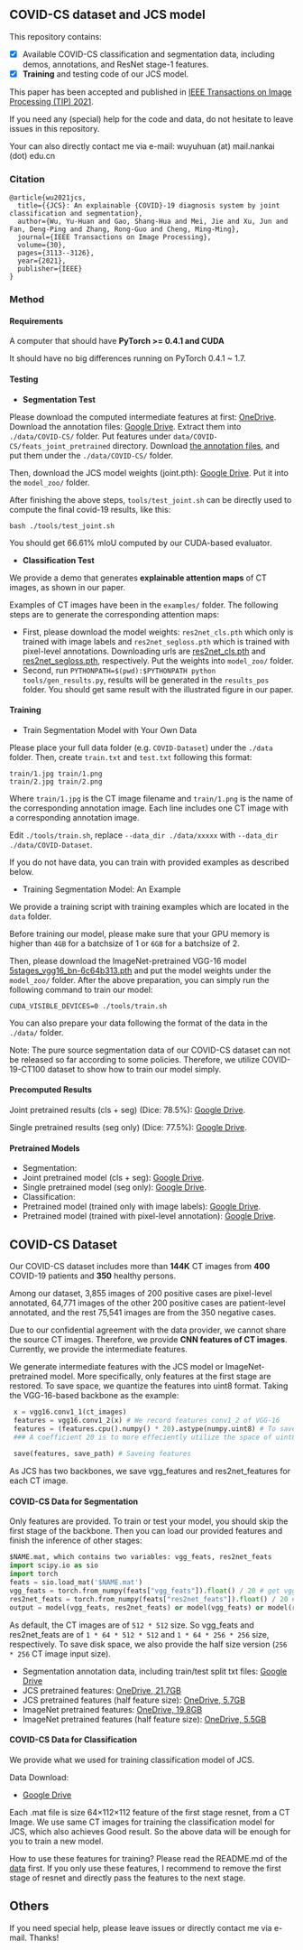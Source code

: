 ## COVID-CS dataset and JCS model

This repository contains:

- [x] Available COVID-CS classification and segmentation data, including demos, annotations, and ResNet stage-1 features.
- [x] **Training** and testing code of our JCS model.

This paper has been accepted and published in [IEEE Transactions on Image Processing (TIP) 2021](https://ieeexplore.ieee.org/document/9357961).


If you need any (special) help for the code and data, do not hesitate to leave issues in this repository.

Your can also directly contact me via e-mail: wuyuhuan (at) mail.nankai (dot) edu.cn

### Citation

```
@article{wu2021jcs,
  title={{JCS}: An explainable {COVID}-19 diagnosis system by joint classification and segmentation},
  author={Wu, Yu-Huan and Gao, Shang-Hua and Mei, Jie and Xu, Jun and Fan, Deng-Ping and Zhang, Rong-Guo and Cheng, Ming-Ming},
  journal={IEEE Transactions on Image Processing},
  volume={30},
  pages={3113--3126},
  year={2021},
  publisher={IEEE}
}
```


### Method

#### Requirements

A computer that should have **PyTorch >= 0.4.1 and CUDA**

It should have no big differences running on PyTorch 0.4.1 ~ 1.7.

#### Testing

* **Segmentation Test**

Please download the computed intermediate features at first: [OneDrive](https://mailnankaieducn-my.sharepoint.com/:u:/g/personal/wuyuhuan_mail_nankai_edu_cn/EfiCUqJ0oABAjQs5aHC-IScBmTIIaur_qV8Ldt2366JXPA?e=tvFhDV). Download the annotation files: [Google Drive](https://drive.google.com/file/d/1U489DgHNqlwLJ9VZa6qssf65SV9F45jc/view?usp=sharing).
Extract them into `./data/COVID-CS/` folder. Put features under `data/COVID-CS/feats_joint_pretrained` directory.
Download [the annotation files](https://drive.google.com/file/d/1U489DgHNqlwLJ9VZa6qssf65SV9F45jc/view?usp=sharing), and put them under the `./data/COVID-CS/` folder.

Then, download the JCS model weights (joint.pth): [Google Drive](https://drive.google.com/file/d/1V1EKXL4gFAH6ZtFRcmUv9-aI0sc5e9Ga/view). Put it into the `model_zoo/` folder.

After finishing the above steps, `tools/test_joint.sh` can be directly used to compute the final covid-19 results, like this:

```
bash ./tools/test_joint.sh
```

You should get 66.61% mIoU computed by our CUDA-based evaluator. 

* **Classification Test**

We provide a demo that generates **explainable attention maps** of CT images, as shown in our paper.

Examples of CT images have been in the `examples/` folder. The following steps are to generate the corresponding attention maps:

* First, please download the model weights:  `res2net_cls.pth` which only is trained with image labels and `res2net_segloss.pth` which is trained with pixel-level annotations. 
Downloading urls are  [res2net_cls.pth](https://drive.google.com/file/d/1rhLLZoeCBYQ7XWpEppywdL3mODlsJn9k/view?usp=sharing) and [res2net_segloss.pth](https://drive.google.com/file/d/1B431SuffibX9tBueSeVVoOL9TThmvjIz/view?usp=sharing), respectively. Put the weights into `model_zoo/` folder.
* Second, run `PYTHONPATH=$(pwd):$PYTHONPATH python tools/gen_results.py`, results will be generated in the `results_pos` folder. You should get same result with the illustrated figure in our paper.

#### Training

* Train Segmentation Model with Your Own Data

Please place your full data folder (e.g. `COVID-Dataset`) under the `./data` folder.
Then, create `train.txt` and `test.txt` following this format:

````
train/1.jpg train/1.png 
train/2.jpg train/2.png 
````

Where `train/1.jpg` is the CT image filename and `train/1.png` is the name of the corresponding annotation image.
Each line includes one CT image with a corresponding annotation image.

Edit `./tools/train.sh`, replace `--data_dir ./data/xxxxx` with `--data_dir ./data/COVID-Dataset`.

If you do not have data, you can train with provided examples as described below.

* Training Segmentation Model: An Example

We provide a training script with training examples which are located in the `data` folder.

Before training our model, please make sure that your GPU memory is higher than `4GB` for a batchsize of 1 or `6GB` for a batchsize of 2.

Then, please download the ImageNet-pretrained VGG-16 model [5stages_vgg16_bn-6c64b313.pth](https://drive.google.com/file/d/1zgO9vMCDpj2J50EExa28S3nWDNGQe5WC/view?usp=sharing) and put the model weights under the `model_zoo/` folder.
After the above preparation, you can simply run the following command to train our model: 

`CUDA_VISIBLE_DEVICES=0 ./tools/train.sh`

You can also prepare your data following the format of the data in the `./data/` folder. 

Note: The pure source segmentation data of our COVID-CS dataset can not be released so far according to some policies. Therefore, we utilize COVID-19-CT100 dataset to show how to train our model simply.


#### Precomputed Results

Joint pretrained results (cls + seg) (Dice: 78.5%): [Google Drive](https://drive.google.com/file/d/1ISi9LeFNyBOxKbtKTg2QCcOKX3dbkdNS/view).

Single pretrained results (seg only) (Dice: 77.5%): [Google Drive](https://drive.google.com/file/d/1r3-OL2veeRrBCyoVJ7JcSzY2atQAVu4Z/view).

#### Pretrained Models

* Segmentation:
* Joint pretrained model (cls + seg): [Google Drive](https://drive.google.com/file/d/1V1EKXL4gFAH6ZtFRcmUv9-aI0sc5e9Ga/view).
* Single pretrained model (seg only): [Google Drive](https://drive.google.com/file/d/1iXD9n1LSR7_pyyU8xQd0kZVn0IAat3Aq/view).
* Classification:
* Pretrained model (trained only with image labels): [Google Drive](https://drive.google.com/file/d/1rhLLZoeCBYQ7XWpEppywdL3mODlsJn9k/view?usp=sharing).
* Pretrained model (trained with pixel-level annotation): [Google Drive](https://drive.google.com/file/d/1B431SuffibX9tBueSeVVoOL9TThmvjIz/view?usp=sharing).

## COVID-CS Dataset

Our COVID-CS dataset includes more than **144K** CT images from **400** COVID-19 patients and **350** healthy persons.

Among our dataset, 3,855 images of 200 positive cases are pixel-level annotated, 64,771 images of the other 200 positive cases are patient-level annotated, and the rest 75,541 images are from the 350 negative cases.


Due to our confidential agreement with the data provider, we cannot share the source CT images. 
Therefore, we provide **CNN features of CT images**. Currently, we provide the intermediate features.

We generate intermediate features with the JCS model or ImageNet-pretrained model.
More specifically, only features at the first stage are restored.
To save space, we quantize the features into uint8 format.
Taking the VGG-16-based backbone as the example:

```python
 x = vgg16.conv1_1(ct_images)
 features = vgg16.conv1_2(x) # We record features conv1_2 of VGG-16
 features = (features.cpu().numpy() * 20).astype(numpy.uint8) # To save space, we save features as the uint8 format.
 ### A coefficient 20 is to more effeciently utilize the space of uint8 variables
 
 save(features, save_path) # Saveing features
```

As JCS has two backbones, we save vgg_features and res2net_features for each CT image.

#### COVID-CS Data for Segmentation

Only features are provided. To train or test your model, you should skip the first stage of the backbone.
Then you can load our provided features and finish the inference of other stages:

```python
$NAME.mat, which contains two variables: vgg_feats, res2net_feats
import scipy.io as sio
import torch
feats = sio.load_mat('$NAME.mat')
vgg_feats = torch.from_numpy(feats["vgg_feats"]).float() / 20 # get vgg_feats conv1_2 (of VGG-16)
res2net_feats = torch.from_numpy(feats["res2net_feats"]).float() / 20 # get res2net_feats conv1 (of Res2Net-101-v1b)
output = model(vgg_feats, res2net_feats) or model(vgg_feats) or model(res2net_feats) # model inference
```

As default, the CT images are of `512 * 512` size. So vgg_feats and res2net_feats are of `1 * 64 * 512 * 512` and `1 * 64 * 256 * 256` size, respectively. To save disk space, we also provide the half size version (`256 * 256` CT image input size).

* Segmentation annotation data, including train/test split txt files: [Google Drive](https://drive.google.com/file/d/1U489DgHNqlwLJ9VZa6qssf65SV9F45jc/view?usp=sharing)
* JCS pretrained features: [OneDrive, 21.7GB](https://mailnankaieducn-my.sharepoint.com/:u:/g/personal/wuyuhuan_mail_nankai_edu_cn/EfiCUqJ0oABAjQs5aHC-IScBmTIIaur_qV8Ldt2366JXPA?e=tvFhDV)
* JCS pretrained features (half feature size): [OneDrive, 5.7GB](https://mailnankaieducn-my.sharepoint.com/:u:/g/personal/wuyuhuan_mail_nankai_edu_cn/EXjDhKvCRdZKjutnjSujHWcB6Fkjx329ZJI6wesnQ07Tog?e=GNkXZf)
* ImageNet pretrained features: [OneDrive, 19.8GB](https://mailnankaieducn-my.sharepoint.com/:u:/g/personal/wuyuhuan_mail_nankai_edu_cn/EY01kub68GJPmzJmht97EaYBvX03anlgGgIJSeSAtitSWw?e=U0Totb)
* ImageNet pretrained features (half feature size): [OneDrive, 5.5GB](https://mailnankaieducn-my.sharepoint.com/:u:/g/personal/wuyuhuan_mail_nankai_edu_cn/Ebux1iLP1rxPvQTD66Ssi0ABg3bJYae9gGZc2q-j7gmB-A?e=irzXFy)

#### COVID-CS Data for Classification

We provide what we used for training classification model of JCS. 

Data Download: 
* [Google Drive](https://drive.google.com/file/d/1jfvNF2Kv14kTQ1jts5eYaerI1_WbAHTi/view?usp=sharing)

Each .mat file is size 64×112×112 feature of the first stage resnet, from a CT Image. We use same CT images for training the classification model for JCS, which also achieves Good result. So the above data will be enough for you to train a new model. 

How to use these features for training?
Please read the README.md of the [data](https://drive.google.com/file/d/1jfvNF2Kv14kTQ1jts5eYaerI1_WbAHTi/view?usp=sharing) first.
If you only use these features, I recommend to remove the first stage of resnet and directly pass the features to the next stage.

## Others

If you need special help, please leave issues or directly contact me via e-mail. Thanks!

